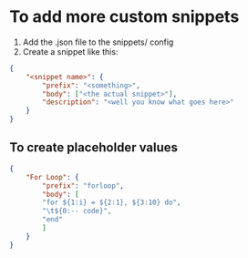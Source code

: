 # To add more custom snippets

1. Add the <language>.json file to the snippets/ config
2. Create a snippet like this:

```json
{
    "<snippet name>": {
        "prefix": "<something>",
        "body": ["<the actual snippet>"],
        "description": "<well you know what goes here>"
    }
}
```

## To create placeholder values

```json
{
    "For Loop": {
        "prefix": "forloop",
        "body": [
        "for ${1:i} = ${2:1}, ${3:10} do",
        "\t${0:-- code}",
        "end"
        ]
    }
}
```

